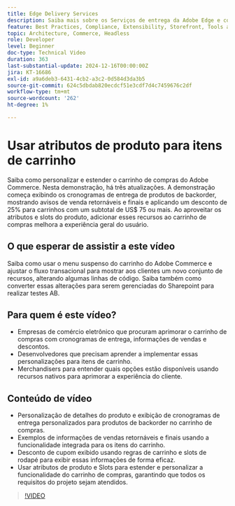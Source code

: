 ```yaml
---
title: Edge Delivery Services
description: Saiba mais sobre os Serviços de entrega da Adobe Edge e como usar atributos de produto para exibir novas informações para itens de carrinho.
feature: Best Practices, Compliance, Extensibility, Storefront, Tools and External Services
topic: Architecture, Commerce, Headless
role: Developer
level: Beginner
doc-type: Technical Video
duration: 363
last-substantial-update: 2024-12-16T00:00:00Z
jira: KT-16686
exl-id: a9a6deb3-6431-4cb2-a3c2-0d584d3da3b5
source-git-commit: 624c5dbdab820ecdcf51e3cdf7d4c7459676c2df
workflow-type: tm+mt
source-wordcount: '262'
ht-degree: 1%

---
```


# Usar atributos de produto para itens de carrinho

Saiba como personalizar e estender o carrinho de compras do Adobe Commerce. Nesta demonstração, há três atualizações.  A demonstração começa exibindo os cronogramas de entrega de produtos de backorder, mostrando avisos de venda retornáveis e finais e aplicando um desconto de 25% para carrinhos com um subtotal de US$ 75 ou mais. Ao aproveitar os atributos e slots do produto, adicionar esses recursos ao carrinho de compras melhora a experiência geral do usuário.

## O que esperar de assistir a este vídeo

Saiba como usar o menu suspenso do carrinho do Adobe Commerce e ajustar o fluxo transacional para mostrar aos clientes um novo conjunto de recursos, alterando algumas linhas de código.  Saiba também como converter essas alterações para serem gerenciadas do Sharepoint para realizar testes AB.

## Para quem é este vídeo?

* Empresas de comércio eletrônico que procuram aprimorar o carrinho de compras com cronogramas de entrega, informações de vendas e descontos.
* Desenvolvedores que precisam aprender a implementar essas personalizações para itens de carrinho.
* Merchandisers para entender quais opções estão disponíveis usando recursos nativos para aprimorar a experiência do cliente.

## Conteúdo de vídeo

* Personalização de detalhes do produto e exibição de cronogramas de entrega personalizados para produtos de backorder no carrinho de compras.
* Exemplos de informações de vendas retornáveis e finais usando a funcionalidade integrada para os itens do carrinho.
* Desconto de cupom exibido usando regras de carrinho e slots de rodapé para exibir essas informações de forma eficaz.
* Usar atributos de produto e Slots para estender e personalizar a funcionalidade do carrinho de compras, garantindo que todos os requisitos do projeto sejam atendidos.

>[!VIDEO](https://video.tv.adobe.com/v/3441114?learn=on)
